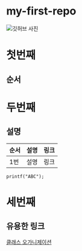 # my-first-repo

![깃허브 사진](https://blog.kakaocdn.net/dn/Kl0e8/btqCzADnGSi/fC7tMdoSp6oGS8L2K429V1/img.png)

# 첫번째
## 순서

# 두번째
## 설명

| 순서 | 설명 | 링크 |
| --- | --- | --- |
| 1번 | 설명 | 링크 |

```
printf("ABC");
```

# 세번째
## 유용한 링크
[클래스 오가니제이션](https://github.com/BryantSon-Class)

